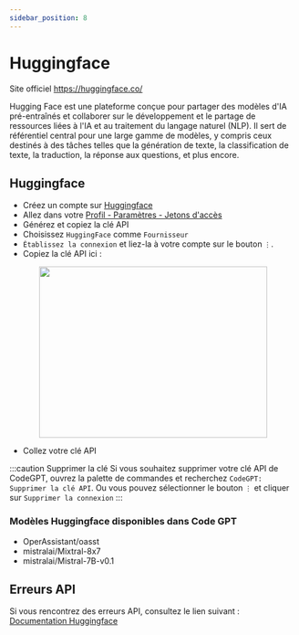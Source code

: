 ```yaml
---
sidebar_position: 8
---
```


# Huggingface

Site officiel https://huggingface.co/

Hugging Face est une plateforme conçue pour partager des modèles d'IA pré-entraînés et collaborer sur le développement et le partage de ressources liées à l'IA et au traitement du langage naturel (NLP). Il sert de référentiel central pour une large gamme de modèles, y compris ceux destinés à des tâches telles que la génération de texte, la classification de texte, la traduction, la réponse aux questions, et plus encore.

## Huggingface
- Créez un compte sur [Huggingface](https://huggingface.co/)
- Allez dans votre [Profil - Paramètres - Jetons d'accès](https://huggingface.co/settings/tokens)
- Générez et copiez la clé API
- Choisissez `HuggingFace` comme `Fournisseur`
- `Établissez la connexion` et liez-la à votre compte sur le bouton `⋮`.
- Copiez la clé API ici :

<p align="center">
      <img width="400" height="300" src="https://github.com/davila7/code-gpt-docs/assets/37567214/dd106264-9524-48ad-9fb7-593b917b677a" />
</p>
 
- Collez votre clé API

:::caution Supprimer la clé
Si vous souhaitez supprimer votre clé API de CodeGPT, ouvrez la palette de commandes et recherchez `CodeGPT: Supprimer la clé API`. Ou vous pouvez sélectionner le bouton `⋮` et cliquer sur `Supprimer la connexion`
:::

### Modèles Huggingface disponibles dans Code GPT
- OperAssistant/oasst
- mistralai/Mixtral-8x7
- mistralai/Mistral-7B-v0.1

## Erreurs API
Si vous rencontrez des erreurs API, consultez le lien suivant : [Documentation Huggingface](https://huggingface.co/docs/inference-endpoints/index)

